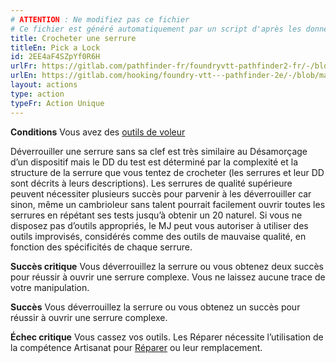 ```yaml
---
# ATTENTION : Ne modifiez pas ce fichier
# Ce fichier est généré automatiquement par un script d'après les données du module Foundry VTT officiel et de sa traduction
title: Crocheter une serrure
titleEn: Pick a Lock
id: 2EE4aF4SZpYf0R6H
urlFr: https://gitlab.com/pathfinder-fr/foundryvtt-pathfinder2-fr/-/blob/master/data/actions/2EE4aF4SZpYf0R6H.htm
urlEn: https://gitlab.com/hooking/foundry-vtt---pathfinder-2e/-/blob/master/packs/data/actions.db/pick-a-lock.json
layout: actions
type: action
typeFr: Action Unique
---
```

**Conditions** Vous avez des [outils de voleur](../équipements/outils-de-voleur.html)

Déverrouiller une serrure sans sa clef est très similaire au Désamorçage d’un dispositif mais le DD du test est déterminé par la complexité et la structure de la serrure que vous tentez de crocheter (les serrures et leur DD sont décrits à leurs descriptions). Les serrures de qualité supérieure peuvent nécessiter plusieurs succès pour parvenir à les déverrouiller car sinon, même un cambrioleur sans talent pourrait facilement ouvrir toutes les serrures en répétant ses tests jusqu’à obtenir un 20 naturel. Si vous ne disposez pas d’outils appropriés, le MJ peut vous autoriser à utiliser des outils improvisés, considérés comme des outils de mauvaise qualité, en fonction des spécificités de chaque serrure.

**Succès critique** Vous déverrouillez la serrure ou vous obtenez deux succès pour réussir à ouvrir une serrure complexe. Vous ne laissez aucune trace de votre manipulation.

**Succès** Vous déverrouillez la serrure ou vous obtenez un succès pour réussir à ouvrir une serrure complexe.

**Échec critique** Vous cassez vos outils. Les Réparer nécessite l’utilisation de la compétence Artisanat pour [Réparer](réparer.html) ou leur remplacement.
